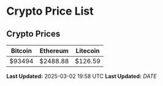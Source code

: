 # Crypto Price List

## Crypto Prices
| Bitcoin | Ethereum | Litecoin |
| ------- | -------- | -------- |
| $93494 | $2488.88 | $126.59 |
**Last Updated:** 2025-03-02 19:58 UTC
**Last Updated:** $DATE$
